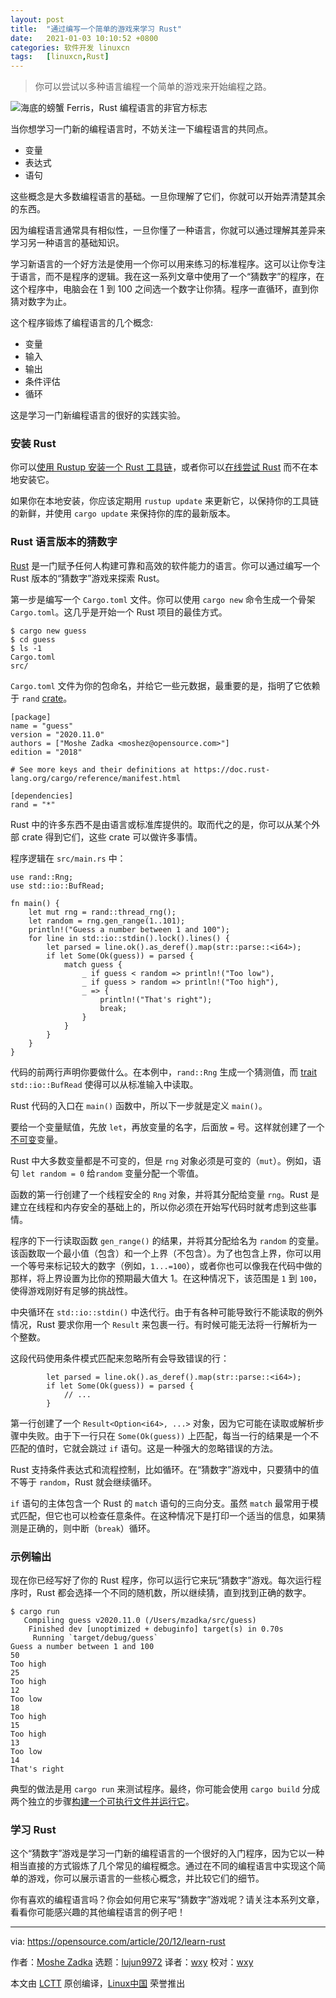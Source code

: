 ```yaml
---
layout: post
title:	"通过编写一个简单的游戏来学习 Rust"
date:	2021-01-03 10:10:52 +0800 
categories:	软件开发 linuxcn 
tags:	[linuxcn,Rust]
---
```




> 
> 你可以尝试以多种语言编程一个简单的游戏来开始编程之路。
> 
> 
> 


![海底的螃蟹 Ferris，Rust 编程语言的非官方标志](/Asserts/Images//attachment/album/202101/03/101054axmmaxrpmsmopkac.png "Ferris the crab under the sea, unofficial logo for Rust programming language")


当你想学习一门新的编程语言时，不妨关注一下编程语言的共同点。


* 变量
* 表达式
* 语句


这些概念是大多数编程语言的基础。一旦你理解了它们，你就可以开始弄清楚其余的东西。


因为编程语言通常具有相似性，一旦你懂了一种语言，你就可以通过理解其差异来学习另一种语言的基础知识。


学习新语言的一个好方法是使用一个你可以用来练习的标准程序。这可以让你专注于语言，而不是程序的逻辑。我在这一系列文章中使用了一个“猜数字”的程序，在这个程序中，电脑会在 1 到 100 之间选一个数字让你猜。程序一直循环，直到你猜对数字为止。


这个程序锻炼了编程语言的几个概念:


* 变量
* 输入
* 输出
* 条件评估
* 循环


这是学习一门新编程语言的很好的实践实验。


### 安装 Rust


你可以[使用 Rustup 安装一个 Rust 工具链](https://www.rust-lang.org/learn/get-started)，或者你可以[在线尝试 Rust](https://play.rust-lang.org/) 而不在本地安装它。


如果你在本地安装，你应该定期用 `rustup update` 来更新它，以保持你的工具链的新鲜，并使用 `cargo update` 来保持你的库的最新版本。


### Rust 语言版本的猜数字


[Rust](https://www.rust-lang.org/) 是一门赋予任何人构建可靠和高效的软件能力的语言。你可以通过编写一个 Rust 版本的“猜数字”游戏来探索 Rust。


第一步是编写一个 `Cargo.toml` 文件。你可以使用 `cargo new` 命令生成一个骨架 `Cargo.toml`。这几乎是开始一个 Rust 项目的最佳方式。



```
$ cargo new guess
$ cd guess
$ ls -1
Cargo.toml
src/

```

`Cargo.toml` 文件为你的包命名，并给它一些元数据，最重要的是，指明了它依赖于 `rand` [crate](https://doc.rust-lang.org/book/ch07-01-packages-and-crates.html)。



```
[package]
name = "guess"
version = "2020.11.0"
authors = ["Moshe Zadka <moshez@opensource.com>"]
edition = "2018"

# See more keys and their definitions at https://doc.rust-lang.org/cargo/reference/manifest.html

[dependencies]
rand = "*"

```

Rust 中的许多东西不是由语言或标准库提供的。取而代之的是，你可以从某个外部 crate 得到它们，这些 crate 可以做许多事情。


程序逻辑在 `src/main.rs` 中：



```
use rand::Rng;
use std::io::BufRead;

fn main() {
    let mut rng = rand::thread_rng();
    let random = rng.gen_range(1..101);
    println!("Guess a number between 1 and 100");
    for line in std::io::stdin().lock().lines() {
        let parsed = line.ok().as_deref().map(str::parse::<i64>);
        if let Some(Ok(guess)) = parsed {
            match guess {
                _ if guess < random => println!("Too low"),
                _ if guess > random => println!("Too high"),
                _ => {
                    println!("That's right");
                    break;
                }
            }
        }
    }
}

```

代码的前两行声明你要做什么。在本例中，`rand::Rng` 生成一个猜测值，而 [trait](https://doc.rust-lang.org/rust-by-example/trait.html) `std::io::BufRead` 使得可以从标准输入中读取。


Rust 代码的入口在 `main()` 函数中，所以下一步就是定义 `main()`。


要给一个变量赋值，先放 `let`，再放变量的名字，后面放 `=` 号。这样就创建了一个[不可变](https://en.wikipedia.org/wiki/Immutable_object)变量。


Rust 中大多数变量都是不可变的，但是 `rng` 对象必须是可变的（`mut`）。例如，语句 `let random = 0` 给`random` 变量分配一个零值。


函数的第一行创建了一个线程安全的 `Rng` 对象，并将其分配给变量 `rng`。Rust 是建立在线程和内存安全的基础上的，所以你必须在开始写代码时就考虑到这些事情。


程序的下一行读取函数 `gen_range()` 的结果，并将其分配给名为 `random` 的变量。该函数取一个最小值（包含）和一个上界（不包含）。为了也包含上界，你可以用一个等号来标记较大的数字（例如，`1...=100`），或者你也可以像我在代码中做的那样，将上界设置为比你的预期最大值大 1。在这种情况下，该范围是 `1` 到 `100`，使得游戏刚好有足够的挑战性。


中央循环在 `std::io::stdin()` 中迭代行。由于有各种可能导致行不能读取的例外情况，Rust 要求你用一个 `Result` 来包裹一行。有时候可能无法将一行解析为一个整数。


这段代码使用条件模式匹配来忽略所有会导致错误的行：



```
        let parsed = line.ok().as_deref().map(str::parse::<i64>);
        if let Some(Ok(guess)) = parsed {
            // ...
        }

```

第一行创建了一个 `Result<Option<i64>, ...>` 对象，因为它可能在读取或解析步骤中失败。由于下一行只在 `Some(Ok(guess))` 上匹配，每当一行的结果是一个不匹配的值时，它就会跳过 `if` 语句。这是一种强大的忽略错误的方法。


Rust 支持条件表达式和流程控制，比如循环。在“猜数字”游戏中，只要猜中的值不等于 `random`，Rust 就会继续循环。


`if` 语句的主体包含一个 Rust 的 `match` 语句的三向分支。虽然 `match` 最常用于模式匹配，但它也可以检查任意条件。在这种情况下是打印一个适当的信息，如果猜测是正确的，则中断（`break`）循环。


### 示例输出


现在你已经写好了你的 Rust 程序，你可以运行它来玩“猜数字”游戏。每次运行程序时，Rust 都会选择一个不同的随机数，所以继续猜，直到找到正确的数字。



```
$ cargo run
   Compiling guess v2020.11.0 (/Users/mzadka/src/guess)
    Finished dev [unoptimized + debuginfo] target(s) in 0.70s
     Running `target/debug/guess`
Guess a number between 1 and 100
50
Too high
25
Too high
12
Too low
18
Too high
15
Too high
13
Too low
14
That's right

```

典型的做法是用 `cargo run` 来测试程序。最终，你可能会使用 `cargo build` 分成两个独立的步骤[构建一个可执行文件并运行它](https://opensource.com/article/20/3/rust-cargo)。


### 学习 Rust


这个“猜数字”游戏是学习一门新的编程语言的一个很好的入门程序，因为它以一种相当直接的方式锻炼了几个常见的编程概念。通过在不同的编程语言中实现这个简单的游戏，你可以展示语言的一些核心概念，并比较它们的细节。


你有喜欢的编程语言吗？你会如何用它来写“猜数字”游戏呢？请关注本系列文章，看看你可能感兴趣的其他编程语言的例子吧！




---


via: <https://opensource.com/article/20/12/learn-rust>


作者：[Moshe Zadka](https://opensource.com/users/moshez) 选题：[lujun9972](https://github.com/lujun9972) 译者：[wxy](https://github.com/wxy) 校对：[wxy](https://github.com/wxy)


本文由 [LCTT](https://github.com/LCTT/TranslateProject) 原创编译，[Linux中国](https://linux.cn/) 荣誉推出

